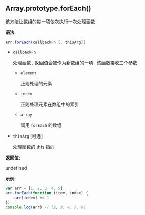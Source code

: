 ## Array.prototype.forEach()

该方法让数组的每一项依次执行一次处理函数 . 



**语法:**

```js
arr.forEach(callbackFn [, thisArg])
```



- `callbackFn`

  处理函数 , 返回值会被作为新数组的一项 . 该函数接收三个参数 .

  - `element`

    正则处理的元素

  - `index`

    正则处理元素在数组中的索引

  - `array`

    调用 `forEach` 的数组

- `thisArg` [可选]

  处理函数的 this 指向



**返回值:**

undefined



**示例:**

```js
var arr = [1, 2, 3, 4, 5]
arr.forEach(function (item, index) {
    arr[index] += 1
})
console.log(arr) // [2, 3, 4, 5, 6]
```

